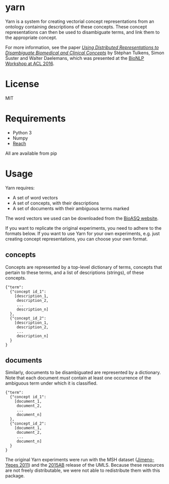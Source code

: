 # yarn

Yarn is a system for creating vectorial concept representations from an ontology containing descriptions of these concepts. These concept representations can then be used to disambiguate terms, and link them to the appropriate concept. 

For more information, see the paper [_Using Distributed Representations to Disambiguate Biomedical and Clinical Concepts_](http://www.aclweb.org/anthology/W/W16/W16-29.pdf#page=89) by Stéphan Tulkens, Simon Šuster and Walter Daelemans, which was presented at the [BioNLP Workshop at ACL 2016](http://www.aclweb.org/aclwiki/index.php?title=BioNLP_Workshop).

# License

MIT

# Requirements

- Python 3
- Numpy
- [Reach](https://github.com/stephantul/reach)

All are available from pip

# Usage

Yarn requires:
- A set of word vectors
- A set of concepts, with their descriptions
- A set of documents with their ambiguous terms marked

The word vectors we used can be downloaded from the [BioASQ website](http://bioasq.org/news/bioasq-releases-continuous-space-word-vectors-obtained-applying-word2vec-pubmed-abstracts).

If you want to replicate the original experiments, you need to adhere to the formats below. If you want to use Yarn for your own experiments, e.g. just creating concept representations, you can choose your own format.

## concepts

Concepts are represented by a top-level dictionary of terms, concepts that pertain to these terms, and a list of descriptions (strings), of these concepts.

```
{"term":
  {"concept id_1":
    [description_1,
     description_2,
     ...
     description_n]
  },
  {"concept_id_2":
    [description_1,
     description_2,
     ...
     description_n]
  }
}
```

## documents

Similarly, documents to be disambiguated are represented by a dictionary. Note that each document _must_ contain at least one occurrence of the ambiguous term under which it is classified.

```
{"term":
  {"concept id_1":
    [document_1,
     document_2,
     ...
     document_n]
  },
  {"concept_id_2":
    [document_1,
     document_2,
     ...
     document_n]
  }
}
```

The original Yarn experiments were run with the MSH dataset ([Jimeno-Yepes 2011](https://bmcbioinformatics.biomedcentral.com/articles/10.1186/1471-2105-12-223)) and the [2015AB](https://www.nlm.nih.gov/research/umls/licensedcontent/umlsarchives04.html) release of the UMLS. Because these resources are not freely distributable, we were not able to redistribute them with this package.
